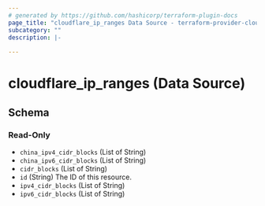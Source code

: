 ```yaml
---
# generated by https://github.com/hashicorp/terraform-plugin-docs
page_title: "cloudflare_ip_ranges Data Source - terraform-provider-cloudflare"
subcategory: ""
description: |-
  
---
```


# cloudflare_ip_ranges (Data Source)





<!-- schema generated by tfplugindocs -->
## Schema

### Read-Only

- `china_ipv4_cidr_blocks` (List of String)
- `china_ipv6_cidr_blocks` (List of String)
- `cidr_blocks` (List of String)
- `id` (String) The ID of this resource.
- `ipv4_cidr_blocks` (List of String)
- `ipv6_cidr_blocks` (List of String)


